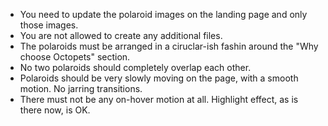 - You need to update the polaroid images on the landing page and only those images.
- You are not allowed to create any additional files.
- The polaroids must be arranged in a ciruclar-ish fashin around the "Why choose Octopets" section.
- No two polaroids should completely overlap each other.
- Polaroids should be very slowly moving on the page, with a smooth motion. No jarring transitions.
- There must not be any on-hover motion at all. Highlight effect, as is there now, is OK.